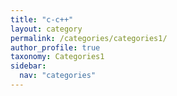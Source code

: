 ```yaml
---
title: "c-c++"
layout: category
permalink: /categories/categories1/
author_profile: true
taxonomy: Categories1
sidebar:
  nav: "categories"
---
```

